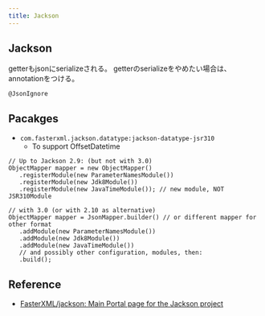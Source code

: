 ```yaml
---
title: Jackson
---
```


## Jackson

getterもjsonにserializeされる。
getterのserializeをやめたい場合は、annotationをつける。

```
@JsonIgnore
```


## Pacakges

- `com.fasterxml.jackson.datatype:jackson-datatype-jsr310`
    - To support OffsetDatetime

```
// Up to Jackson 2.9: (but not with 3.0)
ObjectMapper mapper = new ObjectMapper()
   .registerModule(new ParameterNamesModule())
   .registerModule(new Jdk8Module())
   .registerModule(new JavaTimeModule()); // new module, NOT JSR310Module

// with 3.0 (or with 2.10 as alternative)
ObjectMapper mapper = JsonMapper.builder() // or different mapper for other format
   .addModule(new ParameterNamesModule())
   .addModule(new Jdk8Module())
   .addModule(new JavaTimeModule())
   // and possibly other configuration, modules, then:
   .build();
```

## Reference
* [FasterXML/jackson: Main Portal page for the Jackson project](https://github.com/FasterXML/jackson)
